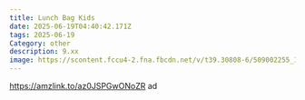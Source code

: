```yaml
---
title: Lunch Bag Kids
date: 2025-06-19T04:40:42.171Z
tags: 2025-06-19
Category: other
description: 9.xx
image: https://scontent.fccu4-2.fna.fbcdn.net/v/t39.30808-6/509002255_10162622839339666_147934614586060327_n.jpg?stp=cp6_dst-jpg_s600x600_tt6&_nc_cat=109&ccb=1-7&_nc_sid=aa7b47&_nc_ohc=dvQhdabVgNEQ7kNvwF6dE89&_nc_oc=AdlEbW-uyeIp6iZhaxJbGd0zyAkcMSB1-PxlB1jhqU46OOauvWK-k-mu4xX_Akbn_e4&_nc_zt=23&_nc_ht=scontent.fccu4-2.fna&_nc_gid=rKhqAKr9wJ6WS5OWTvlzyQ&oh=00_AfPD3Jqoy1PLnpiY6EozK2MlaRUTpE9GowRBefpXW1yw6Q&oe=68598021
---
```

https://amzlink.to/az0JSPGwONoZR ad
